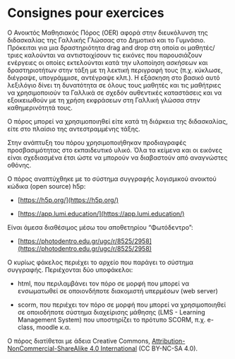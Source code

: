 # Consignes pour exercices

  

Ο Ανοικτός Μαθησιακός Πόρος (OER) αφορά στην διευκόλυνση της διδασκαλίας της Γαλλικής Γλώσσας στο Δημοτικό και το Γυμνάσιο. Πρόκειται για μια δραστηριότητα drag and drop στη οποία οι μαθητές/τριες καλούνται να αντιστοιχίσουν τις εικόνες που παρουσιάζουν ενέργειες οι οποίες εκτελούνται κατά την υλοποίηση ασκήσεων και δραστηριοτήτων στην τάξη με τη λεκτική περιγραφή τους (π.χ. κύκλωσε, διέγραψε, υπογράμμισε, αντέγραψε κλπ.). Η εξάσκηση στο βασικό αυτό λεξιλόγιο δίνει τη δυνατότητα σε όλους τους μαθητές και τις μαθήτριες να χρησιμοποιούν τα Γαλλικά σε σχεδόν αυθεντικές καταστάσεις και να εξοικειωθούν με τη χρήση εκφράσεων στη Γαλλική γλώσσα στην καθημερινότητά τους.

  

Ο πόρος μπορεί να χρησιμοποιηθεί είτε κατά τη διάρκεια της διδασκαλίας, είτε στο πλαίσιο της αντεστραμμένης τάξης.

  

Στην ανάπτυξη του πόρου χρησιμοποιήθηκαν προδιαγραφές προσβασιμότητας στο εκπαιδευτικό υλικό. Όλα τα κείμενα και οι εικόνες είναι σχεδιασμένα έτσι ώστε να μπορούν να διαβαστούν από αναγνώστες οθόνης.

  

Ο πόρος αναπτύχθηκε με το σύστημα συγγραφής λογισμικού ανοικτού κώδικα (open source) h5p:

-   [https://h5p.org/](https://h5p.org/)
    
-   [https://app.lumi.education/](https://app.lumi.education/)
    

  

Είναι άμεσα διαθέσιμος μέσω του αποθετηρίου “Φωτόδεντρο”:

-   [https://photodentro.edu.gr/ugc/r/8525/2958](https://photodentro.edu.gr/ugc/r/8525/2958)
    

  

Ο κυρίως φάκελος περιέχει το αρχείο που παράγει το σύστημα συγγραφής. Περιέχονται δύο υποφάκελοι:

-   html, που περιλαμβάνει τον πόρο σε μορφή που μπορεί να ενσωματωθεί σε οποιονδήποτε διακομιστή υπερμέσων (web server)
    
-   scorm, που περιέχει τον πόρο σε μορφή που μπορεί να χρησιμοποιηθεί σε οποιοδήποτε σύστημα διαχείρισης μάθησης (LMS - Learning Management System) που υποστηρίζει το πρότυπο SCORM, π.χ. e-class, moodle κ.α.
    

  

Ο πόρος διατίθεται με άδεια Creative Commons, [Attribution-NonCommercial-ShareAlike 4.0 International](http://creativecommons.org/licenses/by-nc-sa/4.0) (CC BY-NC-SA 4.0).
